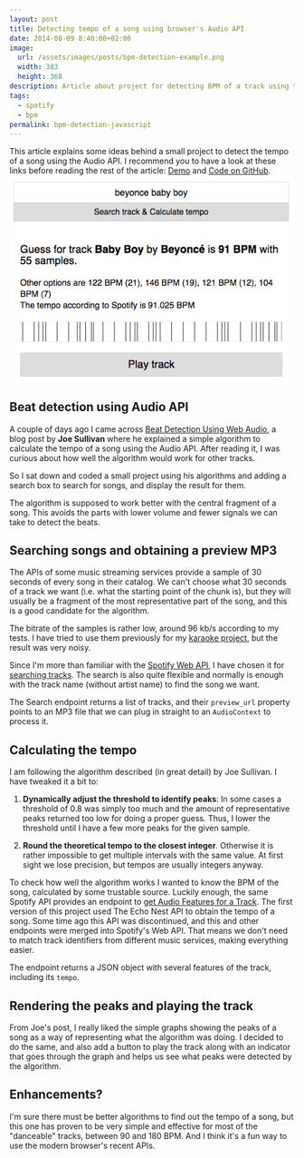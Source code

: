 ```yaml
---
layout: post
title: Detecting tempo of a song using browser's Audio API
date: 2014-08-09 8:40:00+02:00
image:
  url: /assets/images/posts/bpm-detection-example.png
  width: 383
  height: 368
description: Article about project for detecting BPM of a track using the Audio API, in combination with the Spotify Web API.
tags:
  - spotify
  - bpm
permalink: bpm-detection-javascript
---
```


This article explains some ideas behind a small project to detect the tempo of a song using the Audio API. I recommend you to have a look at these links before reading the rest of the article: [Demo](http://jmperezperez.com/beats-audio-api/) and [Code on GitHub](https://github.com/JMPerez/beats-audio-api).
![Beat Detection Algorithm Example](/assets/images/posts/bpm-detection-example.png)
<!-- more -->
## Beat detection using Audio API

A couple of days ago I came across [Beat Detection Using Web Audio](http://joesul.li/van/beat-detection-using-web-audio/), a blog post by **Joe Sullivan** where he explained a simple algorithm to calculate the tempo of a song using the Audio API. After reading it, I was curious about how well the algorithm would work for other tracks.

So I sat down and coded a small project using his algorithms and adding a search box to search for songs, and display the result for them.

The algorithm is supposed to work better with the central fragment of a song. This avoids the parts with lower volume and fewer signals we can take to detect the beats.

## Searching songs and obtaining a preview MP3
The APIs of some music streaming services provide a sample of 30 seconds of every song in their catalog. We can't choose what 30 seconds of a track we want (i.e. what the starting point of the chunk is), but they will usually be a fragment of the most representative part of the song, and this is a good candidate for the algorithm.

The bitrate of the samples is rather low, around 96 kb/s according to my tests. I have tried to use them previously for my [karaoke project](http://jmperezperez.com/karaoke/), but the result was very noisy.

Since I'm more than familiar with the [Spotify Web API](https://developer.spotify.com/web-api/), I have chosen it for [searching tracks](https://developer.spotify.com/web-api/search-item/). The search is also quite flexible and normally is enough with the track name (without artist name) to find the song we want.

The Search endpoint returns a list of tracks, and their `preview_url` property points to an MP3 file that we can plug in straight to an `AudioContext` to process it.

## Calculating the tempo
I am following the algorithm described (in great detail) by Joe Sullivan. I have tweaked it a bit to:

1. **Dynamically adjust the threshold to identify peaks**: In some cases a threshold of 0.8 was simply too much and the amount of representative peaks returned too low for doing a proper guess. Thus, I lower the threshold until I have a few more peaks for the given sample.

2. **Round the theoretical tempo to the closest integer**. Otherwise it is rather impossible to get multiple intervals with the same value. At first sight we lose precision, but tempos are usually integers anyway.

To check how well the algorithm works I wanted to know the BPM of the song, calculated by some trustable source. Luckily enough, the same Spotify API provides an endpoint to [get Audio Features for a Track](https://developer.spotify.com/web-api/get-audio-features/). The first version of this project used The Echo Nest API to obtain the tempo of a song. Some time ago this API was discontinued, and this and other endpoints were merged into Spotify's Web API. That means we don't need to match track identifiers from different music services, making everything easier.

The endpoint returns a JSON object with several features of the track, including its `tempo`.

## Rendering the peaks and playing the track

From Joe's post, I really liked the simple graphs showing the peaks of a song as a way of representing what the algorithm was doing. I decided to do the same, and also add a button to play the track along with an indicator that goes through the graph and helps us see what peaks were detected by the algorithm.

## Enhancements?

I'm sure there must be better algorithms to find out the tempo of a song, but this one has proven to be very simple and effective for most of the "danceable" tracks, between 90 and 180 BPM. And I think it's a fun way to use the modern browser's recent APIs.
